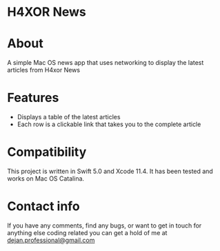 # H4XOR News

# About
A simple Mac OS news app that uses networking to display the latest articles from H4xor News

# Features
- Displays a table of the latest articles
- Each row is a clickable link that takes you to the complete article


# Compatibility
This project is written in Swift 5.0 and Xcode 11.4. It has been tested and works on Mac OS Catalina.

# Contact info
If you have any comments, find any bugs, or want to get in touch for anything else coding related you can get a hold of me at
dejan.professional@gmail.com

